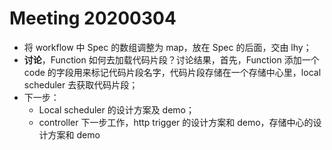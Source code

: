 # Meeting 20200304

* 将 workflow 中 Spec 的数组调整为 map，放在 Spec 的后面，交由 lhy；
* **讨论**，Function 如何去加载代码片段？讨论结果，首先，Function 添加一个 code 的字段用来标记代码片段名字，代码片段存储在一个存储中心里，local scheduler 去获取代码片段；
* 下一步：
  * Local scheduler 的设计方案及 demo；
  * controller 下一步工作，http trigger 的设计方案和 demo，存储中心的设计方案和 demo

